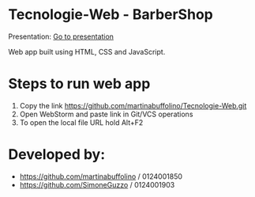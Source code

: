 # Tecnologie-Web - BarberShop

Presentation: [Go to presentation](https://github.com/martinabuffolino/Tecnologie-Web/files/6755019/Presentazione.progetto.Barber.Shop.pptx)

Web app built using HTML, CSS and JavaScript.
# Steps to run web app
1. Copy the link https://github.com/martinabuffolino/Tecnologie-Web.git
2. Open WebStorm and paste link in Git/VCS operations
3. To open the local file URL hold Alt+F2 

# Developed by:
- https://github.com/martinabuffolino / 0124001850 
- https://github.com/SimoneGuzzo / 0124001903

